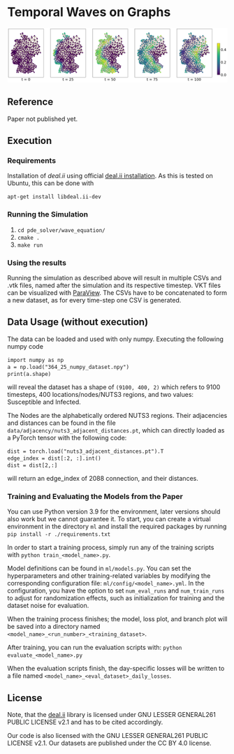 # Temporal Waves on Graphs
![SI-diffusion](imgs/Graph-image-2.png)
## Reference
Paper not published yet.

## Execution

### Requirements
Installation of *deal.ii* using official 
[deal.ii installation](https://dealii.org/download.html). As this is tested on 
Ubuntu, this can be done with

```
apt-get install libdeal.ii-dev
```


### Running the Simulation

1. ``` cd pde_solver/wave_equation/ ```
2. ``` cmake . ```
3. ``` make run ```

### Using the results

Running the simulation as described above will result in multiple CSVs and .vtk
 files, named after the simulation and its respective timestep. VKT files can be
 visualized with 
[ParaView](https://gitlab.kitware.com/paraview/paraview/-/tree/master). The CSVs
 have to be concatenated to form a new dataset, as for every time-step one CSV is
 generated.

## Data Usage (without execution)
The data can be loaded and used with only numpy.
Executing the following numpy code

```
import numpy as np
a = np.load("364_25_numpy_dataset.npy")
print(a.shape)
```
will reveal the dataset has a shape of ``` (9100, 400, 2) ``` which refers
to 9100 timesteps, 400 locations/nodes/NUTS3 regions, and two values: 
Susceptible and Infected.

The Nodes are the alphabetically ordered NUTS3 regions. Their 
adjacencies and distances can be found in the file ```data/adjacency/nuts3_adjacent_distances.pt```, 
which can directly loaded as a PyTorch tensor with the
following code:


```
dist = torch.load("nuts3_adjacent_distances.pt").T
edge_index = dist[:2, :].int()
dist = dist[2,:]
```

will return an edge_index of 2088 connection, and their distances. 

### Training and Evaluating the Models from the Paper

You can use Python version 3.9 for the environment, later versions should also work but we cannot guarantee it.
To start, you can create a virtual environment in the directory ```ml``` and install the required packages by running  ```pip install -r ./requirements.txt```

In order to start a training process, simply run any of the training scripts with ```python train_<model_name>.py```.

Model definitions can be found in `ml/models.py`. You can set the hyperparameters and other training-related variables by modifying the corresponding configuration file: `ml/config/<model_name>.yml`.
In the configuration, you have the option to set `num_eval_runs` and `num_train_runs` to adjust for randomization effects, such as initialization for training and the dataset noise for evaluation.

When the training process finishes; the model, loss plot, and branch plot will be saved into a directory named `<model_name>_<run_number>_<training_dataset>`. 

After training, you can run the evaluation scripts with: ```python evaluate_<model_name>.py```

When the evaluation scripts finish, the day-specific losses will be written to a file named `<model_name>_<eval_dataset>_daily_losses`.


## License

Note, that the [deal.ii](https://dealii.org/) library is licensed under GNU LESSER GENERAL261
PUBLIC LICENSE v2.1 and has to be cited accordingly.

Our code is also licensed with the GNU LESSER GENERAL261 PUBLIC LICENSE v2.1.
Our datasets are published under the CC BY 4.0 license.
